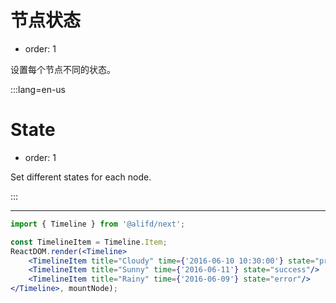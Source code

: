 # 节点状态

- order: 1

设置每个节点不同的状态。

:::lang=en-us

# State

- order: 1

Set different states for each node.

:::

---

````jsx
import { Timeline } from '@alifd/next';

const TimelineItem = Timeline.Item;
ReactDOM.render(<Timeline>
    <TimelineItem title="Cloudy" time={'2016-06-10 10:30:00'} state="process"/>
    <TimelineItem title="Sunny" time={'2016-06-11'} state="success"/>
    <TimelineItem title="Rainy" time={'2016-06-09'} state="error"/>
</Timeline>, mountNode);
````
